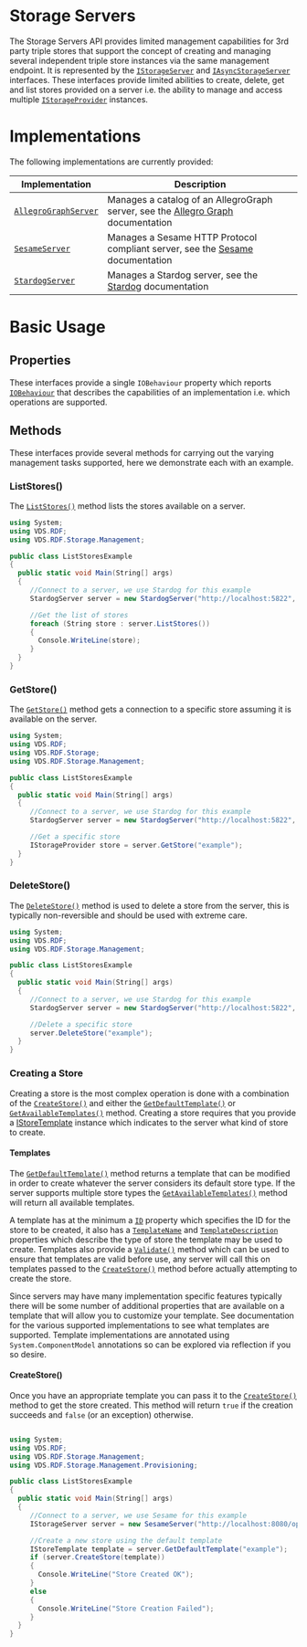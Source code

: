 # Storage Servers

The Storage Servers API provides limited management capabilities for 3rd party triple stores that support the concept of creating and managing several independent triple store instances via the same management endpoint.
It is represented by the [`IStorageServer`](xref:VDS.RDF.Storage.Management.IStorageServer) and [`IAsyncStorageServer`](xref:VDS.RDF.Storage.Management.IAsyncStorageServer) interfaces.
These interfaces provide limited abilities to create, delete, get and list stores provided on a server i.e. the ability to manage and access multiple [`IStorageProvider`](xref:VDS.RDF.Storage.IStorageProvider) instances.

# Implementations 

The following implementations are currently provided:

| Implementation | Description |
| --- | --- |
| [`AllegroGraphServer`](xref:VDS.RDF.Storage.Management.AllegroGraphServer) | Manages a catalog of an AllegroGraph server, see the [Allegro Graph](storage_allegrograph.md) documentation |
| [`SesameServer`](xref:VDS.RDF.Storage.Management.SesameServer) | Manages a Sesame HTTP Protocol compliant server, see the [Sesame](storage_sesame.md) documentation |
| [`StardogServer`](xref:VDS.RDF.Storage.Management.StardogServer) | Manages a Stardog server, see the [Stardog](storage_stardog.md) documentation |

# Basic Usage 

## Properties 

These interfaces provide a single `IOBehaviour` property which reports [`IOBehaviour`](xref:VDS.RDF.Storage.IOBehaviour) that describes the capabilities of an implementation i.e. which operations are supported.

## Methods 

These interfaces provide several methods for carrying out the varying management tasks supported, here we demonstrate each with an example.

### ListStores() 

The [`ListStores()`](xref:VDS.RDF.Storage.Management.IStorageServer.ListStores) method lists the stores available on a server.

```csharp
using System;
using VDS.RDF;
using VDS.RDF.Storage.Management;

public class ListStoresExample
{
  public static void Main(String[] args)
  {
     //Connect to a server, we use Stardog for this example
     StardogServer server = new StardogServer("http://localhost:5822", "username", "password");

     //Get the list of stores
     foreach (String store : server.ListStores())
     {
       Console.WriteLine(store);
     }
  }
}
```

### GetStore() 

The [`GetStore()`](xref:VDS.RDF.Storage.Management.IStorageServer.GetStore(System.String)) method gets a connection to a specific store assuming it is available on the server.

```csharp
using System;
using VDS.RDF;
using VDS.RDF.Storage;
using VDS.RDF.Storage.Management;

public class ListStoresExample
{
  public static void Main(String[] args)
  {
     //Connect to a server, we use Stardog for this example
     StardogServer server = new StardogServer("http://localhost:5822", "username", "password");

     //Get a specific store
     IStorageProvider store = server.GetStore("example");
  }
}
```

### DeleteStore() 

The [`DeleteStore()`](xref:VDS.RDF.Storage.Management.IStorageServer.DeleteStore(System.String)) method is used to delete a store from the server, this is typically non-reversible and should be used with extreme care.

```csharp
using System;
using VDS.RDF;
using VDS.RDF.Storage.Management;

public class ListStoresExample
{
  public static void Main(String[] args)
  {
     //Connect to a server, we use Stardog for this example
     StardogServer server = new StardogServer("http://localhost:5822", "username", "password");

     //Delete a specific store
     server.DeleteStore("example");
  }
}
```

### Creating a Store 

Creating a store is the most complex operation is done with a combination of the [`CreateStore()`](xref:VDS.RDF.Storage.Management.IStorageServer.CreateStore(VDS.RDF.Storage.Management.Provisioning.IStoreTemplate)) and either the [`GetDefaultTemplate()`](xref:VDS.RDF.Storage.Management.IStorageServer.GetDefaultTemplate(System.String)) or [`GetAvailableTemplates()`](xref:VDS.RDF.Storage.Management.IStorageServer.GetAvailableTemplates(System.String)) method.  Creating a store requires that you provide a [IStoreTemplate](xref:VDS.RDF.Storage.Management.Provisioning.IStoreTemplate) instance which indicates to the server what kind of store to create.

#### Templates 

The [`GetDefaultTemplate()`](xref:VDS.RDF.Storage.Management.IStorageServer.GetDefaultTemplate(System.String)) method returns a template that can be modified in order to create whatever the server considers its default store type.  If the server supports multiple store types the [`GetAvailableTemplates()`](xref:VDS.RDF.Storage.Management.IStorageServer.GetAvailableTemplates(System.String)) method will return all available templates.

A template has at the minimum a [`ID`](xref:VDS.RDF.Storage.Management.Provisioning.IStoreTemplate.ID) property which specifies the ID for the store to be created, it also has a [`TemplateName`](xref:VDS.RDF.Storage.Management.Provisioning.IStoreTemplate.TemplateName) and [`TemplateDescription`](xref:VDS.RDF.Storage.Management.Provisioning.IStoreTemplate.TemplateDescription) properties which describe the type of store the template may be used to create.  Templates also provide a [`Validate()`](xref:VDS.RDF.Storage.Management.Provisioning.IStoreTemplate.Validate) method which can be used to ensure that templates are valid before use, any server will call this on templates passed to the [`CreateStore()`](xref:VDS.RDF.Storage.Management.IStorageServer.CreateStore(VDS.RDF.Storage.Management.Provisioning.IStoreTemplate)) method before actually attempting to create the store.

Since servers may have many implementation specific features typically there will be some number of additional properties that are available on a template that will allow you to customize your template.  See documentation for the various supported implementations to see what templates are supported.  Template implementations are annotated using `System.ComponentModel` annotations so can be explored via reflection if you so desire.

#### CreateStore() 

Once you have an appropriate template you can pass it to the [`CreateStore()`](xref:VDS.RDF.Storage.Management.IStorageServer.CreateStore(VDS.RDF.Storage.Management.Provisioning.IStoreTemplate))  method to get the store created.  This method will return `true` if the creation succeeds and `false` (or an exception) otherwise.

```csharp

using System;
using VDS.RDF;
using VDS.RDF.Storage.Management;
using VDS.RDF.Storage.Management.Provisioning;

public class ListStoresExample
{
  public static void Main(String[] args)
  {
     //Connect to a server, we use Sesame for this example
     IStorageServer server = new SesameServer("http://localhost:8080/openrdf-sesame/");

     //Create a new store using the default template
     IStoreTemplate template = server.GetDefaultTemplate("example");
     if (server.CreateStore(template))
     {
       Console.WriteLine("Store Created OK");
     }
     else
     {
       Console.WriteLine("Store Creation Failed");
     }
  }
}
```